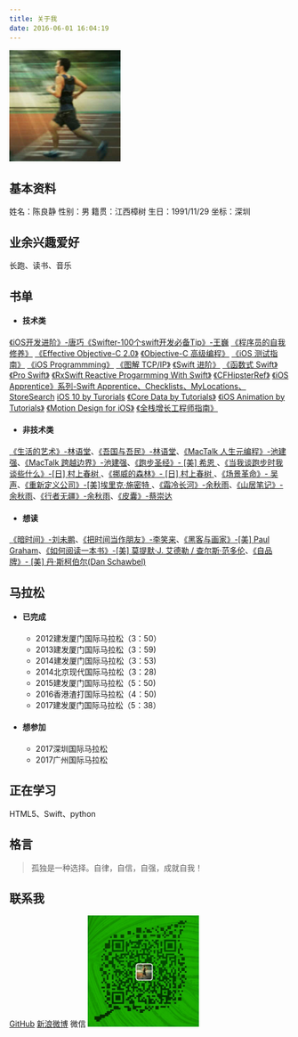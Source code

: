 ```yaml
---
title: 关于我
date: 2016-06-01 16:04:19
---
```


<img src="index/myIcon.jpg" width="200px" height="200px
">

## 基本资料
姓名：陈良静
性别：男
籍贯：江西樟树
生日：1991/11/29
坐标：深圳

## 业余兴趣爱好
长跑、读书、音乐

## 书单
- #### 技术类 
[《iOS开发进阶》-唐巧](https://book.douban.com/subject/26287173/)[《Swifter-100个swift开发必备Tip》-王巍](https://book.douban.com/subject/26386453/)
[《程序员的自我修养》]()
[《Effective Objective-C 2.0》]()
[《Objective-C 高级编程》]()
[《iOS 测试指南》]()
[《iOS Programmming》]()
[《图解 TCP/IP》]()
[《Swift 进阶》]()
[《函数式 Swift》]()
[《Pro Swift》]()
[《RxSwift Reactive Progarmming With Swift》]()
[《CFHipsterRef》]()
[《iOS Apprentice》系列-Swift Apprentice、Checklists、MyLocations、StoreSearch]()
[iOS 10 by Turorials]()
[《Core Data by Tutorials》]()
[《iOS Animation by Tutorials》]()
[《Motion Design for iOS》](https://github.com/Cloudox/Motion-Design-for-iOS)
[《全栈增长工程师指南》]()

- #### 非技术类
[《生活的艺术》-林语堂](https://book.douban.com/subject/1492634/)、[《吾国与吾民》-林语堂](https://book.douban.com/subject/1491239/)、[《MacTalk 人生元编程》-池建强](https://book.douban.com/subject/25826578/)、[《MacTalk 跨越边界》-池建强](https://book.douban.com/subject/26663519/)、[《跑步圣经》- [美] 希恩 ](https://book.douban.com/subject/2340062/)、[《当我谈跑步时我谈些什么》-[日] 村上春树 ](https://book.douban.com/subject/3369600/)、[《挪威的森林》- [日] 村上春树 ](https://book.douban.com/subject/1046265/)、[《场景革命》- 吴声](https://book.douban.com/subject/26575141/)、[《重新定义公司》-[美]埃里克·施密特 ](https://book.douban.com/subject/26582822/)、[《霜冷长河》-余秋雨](https://book.douban.com/subject/1075495/)、[《山居笔记》-余秋雨](https://book.douban.com/subject/1001204/)、[《行者无疆》-余秋雨](https://book.douban.com/subject/1054889/)、[《皮囊》-蔡崇达](https://book.douban.com/subject/26278687/)
- #### 想读
[《暗时间》-刘未鹏](https://book.douban.com/subject/6709809/)、[《把时间当作朋友》-李笑来](https://book.douban.com/subject/3609132/)、[《黑客与画家》-[美] Paul Graham](https://book.douban.com/subject/6021440/)、[《如何阅读一本书》-[美] 莫提默·J. 艾德勒 / 查尔斯·范多伦](https://book.douban.com/subject/1013208/)、[《自品牌》- [美] 丹·斯柯伯尔(Dan Schawbel)](https://book.douban.com/subject/26687512/)

## 马拉松
- #### 已完成
	- 2012建发厦门国际马拉松（3：50）
	- 2013建发厦门国际马拉松（3：59)
	- 2014建发厦门国际马拉松（3：53)
	- 2014北京现代国际马拉松（3：28)
	- 2015建发厦门国际马拉松（5：50)
	- 2016香港渣打国际马拉松（4：50)
	- 2017建发厦门国际马拉松（5：38）
- #### 想参加
    - 2017深圳国际马拉松
    - 2017广州国际马拉松

## 正在学习
HTML5、Swift、python
## 格言
> 孤独是一种选择。自律，自信，自强，成就自我！

## 联系我
[GitHub](https://github.com/ljchen1129)
[新浪微博](http://weibo.com/u/3240004000?topnav=1&wvr=6&topsug=1&is_all=1)
微信
<img src="index/weixingIcon.png" width="200px" height="200px
">


